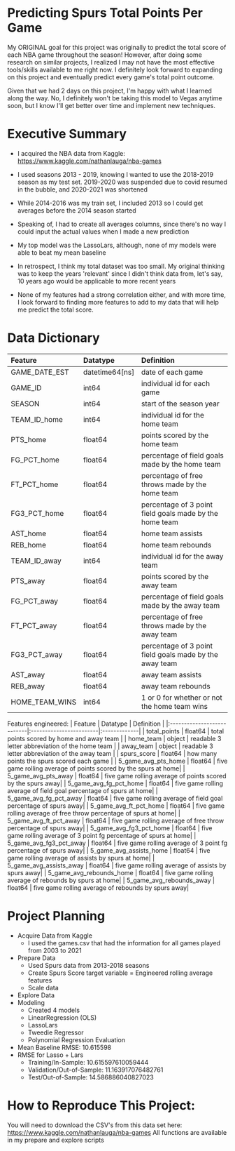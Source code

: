 # Predicting Spurs Total Points Per Game

My ORIGINAL goal for this project was originally to predict the total score of each NBA game throughout the season! However, after doing some research on similar projects, I realized I may not have the most effective tools/skills available to me right now. I definitely look forward to expanding on this project and eventually predict every game's total point outcome.

Given that we had 2 days on this project, I'm happy with what I learned along the way. No, I definitely won't be taking this model to Vegas anytime soon, but I know I'll get better over time and implement new techniques.

# Executive Summary

- I acquired the NBA data from Kaggle: https://www.kaggle.com/nathanlauga/nba-games

- I used seasons 2013 - 2019, knowing I wanted to use the 2018-2019 season as my test set. 2019-2020 was suspended due to covid resumed in the bubble, and 2020-2021 was shortened

- While 2014-2016 was my train set, I included 2013 so I could get averages before the 2014 season started

- Speaking of, I had to create all averages columns, since there's no way I could input the actual values when I made a new prediction

- My top model was the LassoLars, although, none of my models were able to beat my mean baseline

- In retrospect, I think my total dataset was too small. My original thinking was to keep the years 'relevant' since I didn't think data from, let's say, 10 years ago would be applicable to more recent years

- None of my features had a strong correlation either, and with more time, I look forward to finding more features to add to my data that will help me predict the total score.

# Data Dictionary

| Feature                    | Datatype                | Definition   |
|:---------------------------|:------------------------|:-------------|
| GAME_DATE_EST              | datetime64[ns]          | date of each game |
| GAME_ID                    | int64                   | individual id for each game |
| SEASON                     | int64                   | start of the season year |
| TEAM_ID_home               | int64                   | individual id for the home team |
| PTS_home                   | float64                 | points scored by the home team |
| FG_PCT_home                | float64                 | percentage of field goals made by the home team |
| FT_PCT_home                | float64                 | percentage of free throws made by the home team |
| FG3_PCT_home               | float64                 | percentage of 3 point field goals made by the home team |
| AST_home                   | float64                 | home team assists|
| REB_home                   | float64                 | home team rebounds|
| TEAM_ID_away               | int64                   | individual id for the away team|
| PTS_away                   | float64                 | points scored by the away team|
| FG_PCT_away                | float64                 | percentage of field goals made by the away team|
| FT_PCT_away                | float64                 | percentage of free throws made by the away team|
| FG3_PCT_away               | float64                 | percentage of 3 point field goals made by the away team|
| AST_away                   | float64                 | away team assists|
| REB_away                   | float64                 | away team rebounds|
| HOME_TEAM_WINS             | int64                   | 1 or 0 for whether or not the home team wins|

Features engineered:
| Feature                    | Datatype                | Definition   |
|:---------------------------|:------------------------|:-------------|
| total_points               | float64                 | total points scored by home and away team |
| home_team                  | object                  | readable 3 letter abbreviation of the home team |
| away_team                  | object                  | readable 3 letter abbreviation of the away team |
| spurs_score                | float64                 | how many points the spurs scored each game |
| 5_game_avg_pts_home        | float64                 | five game rolling average of points scored by the spurs at home|
| 5_game_avg_pts_away        | float64                 | five game rolling average of points scored by the spurs away|
| 5_game_avg_fg_pct_home     | float64                 | five game rolling average of field goal percentage of spurs at home|
| 5_game_avg_fg_pct_away     | float64                 | five game rolling average of field goal percentage of spurs away|
| 5_game_avg_ft_pct_home     | float64                 | five game rolling average of free throw percentage of spurs at home|
| 5_game_avg_ft_pct_away     | float64                 | five game rolling average of free throw percentage of spurs away|
| 5_game_avg_fg3_pct_home    | float64                 | five game rolling average of 3 point fg percentage of spurs at home|
| 5_game_avg_fg3_pct_away    | float64                 | five game rolling average of 3 point fg percentage of spurs away|
| 5_game_avg_assists_home    | float64                 | five game rolling average of assists by spurs at home|
| 5_game_avg_assists_away    | float64                 | five game rolling average of assists by spurs away|
| 5_game_avg_rebounds_home   | float64                 | five game rolling average of rebounds by spurs at home|
| 5_game_avg_rebounds_away   | float64                 | five game rolling average of rebounds by spurs away|

# Project Planning

- Acquire Data from Kaggle
    - I used the games.csv that had the information for all games played from 2003 to 2021
- Prepare Data
    - Used Spurs data from 2013-2018 seasons
    - Create Spurs Score target variable
    = Engineered rolling average features
    - Scale data
- Explore Data
- Modeling
    - Created 4 models
    - LinearRegression (OLS)
    - LassoLars
    - Tweedie Regressor
    - Polynomial Regression
Evaluation
- Mean Baseline RMSE: 10.615598
- RMSE for Lasso + Lars
    - Training/In-Sample:  10.615597610059444 
    - Validation/Out-of-Sample:  11.163917076482761 
    - Test/Out-of-Sample:  14.586886040827023

# How to Reproduce This Project:
You will need to download the CSV's from this data set here: https://www.kaggle.com/nathanlauga/nba-games
All functions are available in my prepare and explore scripts
